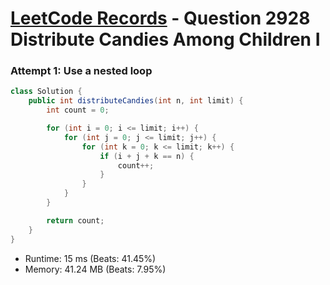 # [LeetCode Records](../../README.md) - Question 2928 Distribute Candies Among Children I

### Attempt 1: Use a nested loop
```java
class Solution {
    public int distributeCandies(int n, int limit) {
        int count = 0;

        for (int i = 0; i <= limit; i++) {
            for (int j = 0; j <= limit; j++) {
                for (int k = 0; k <= limit; k++) {
                    if (i + j + k == n) {
                        count++;
                    }
                }
            }
        }

        return count;
    }
}
```
- Runtime: 15 ms (Beats: 41.45%)
- Memory: 41.24 MB (Beats: 7.95%)

<br>
